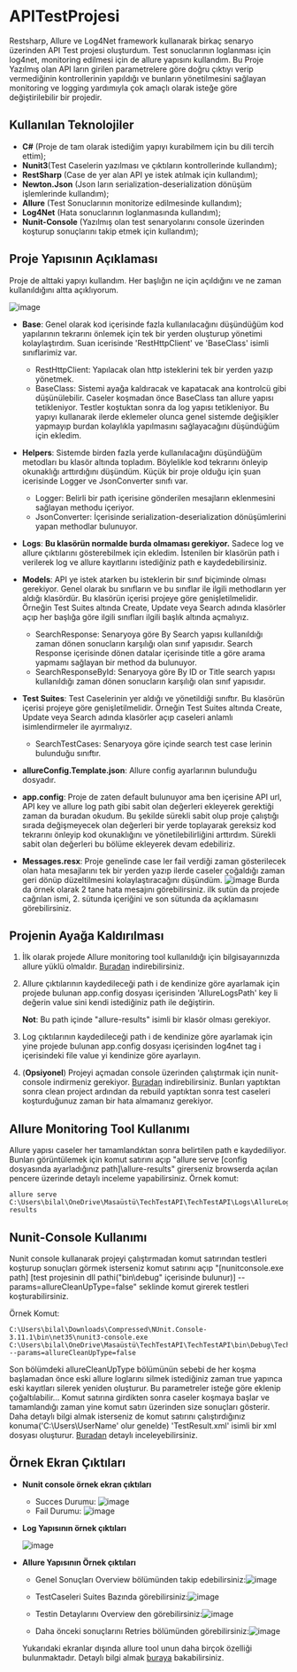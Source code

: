 # APITestProjesi
Restsharp, Allure ve Log4Net framework kullanarak birkaç senaryo üzerinden API Test projesi oluşturdum. Test sonuclarının loglanması için log4net, monitoring edilmesi için de allure yapısını kullandım. Bu Proje Yazılmış olan API ların girilen parametrelere göre doğru çıktıyı verip vermediğinin kontrollerinin yapıldığı ve bunların yönetilmesini sağlayan monitoring ve logging yardımıyla çok amaçlı olarak isteğe göre değiştirilebilir bir projedir.
 ## Kullanılan Teknolojiler
- **C#** (Proje de tam olarak istediğim yapıyı kurabilmem için bu dili tercih ettim);
- **Nunit3**(Test Caselerin yazılması ve çıktıların kontrollerinde kullandım);
- **RestSharp** (Case de yer alan API ye istek atılmak için kullandım);
- **Newton.Json** (Json ların serialization-deserialization dönüşüm işlemlerinde kullandım);
- **Allure** (Test Sonuclarının monitorize edilmesinde kullandım);
- **Log4Net** (Hata sonuclarının loglanmasında kullandım);
- **Nunit-Console** (Yazılmış olan test senaryolarını console üzerinden koşturup sonuçlarını takip etmek için kullandım);


## Proje Yapısının Açıklaması
 Proje de alttaki yapıyı kullandım. Her başlığın ne için açıldığını ve ne zaman kullanıldığını altta açıklıyorum.
 
 ![image](https://user-images.githubusercontent.com/46024317/76700854-b8eb2080-66cc-11ea-8a1d-2bc8fa987853.png)
 
  - **Base**: Genel olarak kod içerisinde fazla kullanılacağını düşündüğüm kod yapılarının tekrarını önlemek için tek bir yerden oluşturup yönetimi kolaylaştırdım. Suan icerisinde 'RestHttpClient' ve 'BaseClass' isimli sınıflarimiz var.
     - RestHttpClient: Yapılacak olan http isteklerini tek bir yerden yazıp yönetmek.
     - BaseClass: Sistemi ayağa kaldıracak ve kapatacak ana kontrolcü gibi düşünülebilir. Caseler koşmadan önce BaseClass tan allure yapısı tetikleniyor. Testler koştuktan sonra da log yapısı tetikleniyor. Bu yapıyı kullanarak ilerde eklemeler olunca genel sistemde değişikler yapmayıp burdan kolaylıkla yapılmasını sağlayacağını düşündüğüm için ekledim.

- **Helpers**: Sistemde birden fazla yerde kullanılacağını düşündüğüm metodları bu klasör altında topladım. Böylelikle kod tekrarını önleyip okunaklığı arttırdığını düşündüm. Küçük bir proje olduğu için şuan icerisinde Logger ve JsonConverter sınıfı var.
   - Logger: Belirli bir path içerisine gönderilen mesajların eklenmesini sağlayan methodu içeriyor.
   - JsonConverter: İçerisinde serialization-deserialization dönüşümlerini yapan methodlar bulunuyor.
   
- **Logs**: **Bu klasörün normalde burda olmaması gerekiyor.** Sadece log ve allure çıktılarını gösterebilmek için ekledim. İstenilen bir klasörün path i verilerek log ve allure kayıtlarını istediğiniz path e kaydedebilirsiniz.

- **Models**: API ye istek atarken bu isteklerin bir sınıf biçiminde olması gerekiyor. Genel olarak bu sınıfların ve bu sınıflar ile ilgili methodların yer aldığı klasördür. Bu klasörün içerisi projeye göre genişletilmelidir. Örneğin Test Suites altında Create, Update veya Search adında klasörler açıp her başlığa göre ilgili sınıfları ilgili başlık altında açmalıyız.
  - SearchResponse: Senaryoya göre  By Search yapısı kullanıldığı zaman dönen sonucların karşılığı olan sınıf yapısıdır. Search Response içerisinde dönen datalar içerisinde title a göre arama yapmamı sağlayan bir method da bulunuyor.
  - SearchResponseById: Senaryoya göre By ID or Title search yapısı kullanıldığı zaman dönen sonucların karşılığı olan sınıf yapısıdır.

- **Test Suites**: Test Caselerinin yer aldığı ve yönetildiği sınıftır. Bu klasörün içerisi projeye göre genişletilmelidir. Örneğin Test Suites altında Create, Update veya Search adında klasörler açıp caseleri anlamlı isimlendirmeler ile ayırmalıyız.
  - SearchTestCases: Senaryoya göre içinde search test case lerinin bulunduğu sınıftır.
  
- **allureConfig.Template.json**: Allure config ayarlarının bulunduğu dosyadır.
- **app.config**: Proje de zaten default bulunuyor ama ben içerisine API url, API key ve allure log path gibi sabit olan değerleri ekleyerek gerektiği zaman da buradan okudum. Bu şekilde sürekli sabit olup proje çalıştığı sırada değişmeyecek olan değerleri bir yerde toplayarak gereksiz kod tekrarını önleyip kod okunaklığını ve yönetilebilirliğini arttırdım. Sürekli sabit olan değerleri bu bölüme ekleyerek devam edebiliriz.

- **Messages.resx**: Proje genelinde case ler fail verdiği zaman gösterilecek olan hata mesajlarını tek bir yerden yazıp ilerde caseler çoğaldığı zaman geri dönüp düzeltilmesini kolaylaştıracağını düşündüm. 
![image](https://user-images.githubusercontent.com/46024317/76701471-8e03cb00-66d2-11ea-81fb-848fbd445811.png)
Burda da örnek olarak 2 tane hata mesajını görebilirsiniz. ilk sutün da projede cağrılan ismi, 2. sütunda içeriğini ve son sütunda da açıklamasını görebilirsiniz.

## Projenin Ayağa Kaldırılması
1. İlk olarak projede Allure monitoring tool kullanıldığı için bilgisayarınızda allure yüklü olmaldır. [Buradan](https://docs.qameta.io/allure/ "Buradan") indirebilirsiniz.
2. Allure çıktılarının kaydedileceği path i de kendinize göre ayarlamak için projede bulunan app.config dosyası içerisinden 'AllureLogsPath' key li değerin value sini kendi istediğiniz path ile değiştirin.

	**Not**: Bu path içinde "allure-results" isimli bir klasör olması gerekiyor.

3. Log çıktılarının kaydedileceği path i de kendinize göre ayarlamak için yine projede bulunan app.config dosyası içerisinden log4net tag i içerisindeki file value yi kendinize göre ayarlayın.
4. (**Opsiyonel**) Projeyi açmadan console üzerinden çalıştırmak için nunit-console indirmeniz gerekiyor. [Buradan](https://github.com/nunit/nunit-console/releases/tag/v3.11.1 "Buradan") indirebilirsiniz. 
Bunları yaptıktan sonra clean project ardından da rebuild yaptıktan sonra test caseleri koşturduğunuz zaman bir hata almamanız gerekiyor.

## Allure Monitoring Tool Kullanımı
Allure yapısı caseler her tamamlandıktan sonra belirtilen path e kaydediliyor. Bunları görüntülemek için komut satırını açıp "allure serve [config dosyasında ayarladığınız path]\allure-results" girerseniz browserda açılan pencere üzerinde detaylı inceleme yapabilirsiniz.
Örnek komut: 

    allure serve C:\Users\bilal\OneDrive\Masaüstü\TechTestAPI\TechTestAPI\Logs\AllureLogs\allure-results

## Nunit-Console Kullanımı
Nunit console kullanarak projeyi çalıştırmadan komut satırından testleri koşturup sonuçları görmek isterseniz komut satırını açıp "[nunitconsole.exe path] [test projesinin dll pathi("bin\debug" içerisinde bulunur)] --params=allureCleanUpType=false" seklinde komut girerek testleri koşturabilirsiniz.

Örnek Komut: 

    C:\Users\bilal\Downloads\Compressed\NUnit.Console-3.11.1\bin\net35\nunit3-console.exe C:\Users\bilal\OneDrive\Masaüstü\TechTestAPI\TechTestAPI\bin\Debug\TechTestAPI.dll --params=allureCleanUpType=false
Son bölümdeki allureCleanUpType bölümünün sebebi de her koşma başlamadan önce eski allure loglarını silmek istediğiniz zaman true yapınca eski kayıtları silerek yeniden oluşturur.
 Bu parametreler isteğe göre eklenip çoğaltılabilir...
Komut satırına girdikten sonra caseler koşmaya başlar ve tamamlandığı zaman yine komut satırı üzerinden size sonuçları gösterir. Daha detaylı bilgi almak isterseniz de komut satırını çalıştırdığınız konuma('C:\Users\UserName' olur genelde) 'TestResult.xml' isimli bir xml dosyası oluşturur. [Buradan](https://nunit.org/docs/2.6.2/nunit-console.html "Buradan") detaylı inceleyebilirsiniz.

## Örnek Ekran Çıktıları
 - **Nunit console örnek ekran çıktıları**
      - Succes Durumu:
	      ![image](https://user-images.githubusercontent.com/46024317/76702582-d8d61080-66db-11ea-80df-042862eba606.png)
	  - Fail Durumu:
	     ![image](https://user-images.githubusercontent.com/46024317/76702636-46823c80-66dc-11ea-87b2-cc212652d33c.png)

- **Log Yapısının örnek çıktıları**

     ![image](https://user-images.githubusercontent.com/46024317/76702679-b264a500-66dc-11ea-8cbd-d4063cec86de.png)
- **Allure Yapısının Örnek çıktıları**
     - Genel Sonuçları Overview bölümünden takip edebilirsiniz:![image](https://user-images.githubusercontent.com/46024317/76702731-40d92680-66dd-11ea-8bf9-18066ba6b501.png)
   
     - TestCaseleri Suites Bazında görebilirsiniz:![image](https://user-images.githubusercontent.com/46024317/76702743-58b0aa80-66dd-11ea-8233-c3166e0f9a26.png)  
  
     - Testin Detaylarını Overview den görebilirsiniz:![image](https://user-images.githubusercontent.com/46024317/76702837-25bae680-66de-11ea-98e1-a137a3141b45.png)
  
     - Daha önceki sonuçlarını Retries bölümünden görebilirsiniz:![image](https://user-images.githubusercontent.com/46024317/76702886-77fc0780-66de-11ea-8819-0ac32e7d18cb.png)
  
  Yukarıdaki ekranlar dışında allure tool unun daha birçok özelliği  bulunmaktadır. Detaylı bilgi almak [buraya](https://docs.qameta.io/allure/#_report_structure "burdan") bakabilirsiniz.
